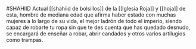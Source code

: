 #SHAHIID
Actual [[shahiid de bolsillos]] de la [[Iglesia Roja]] y [[hoja]] de esta, hombre de mediana edad que afirma haber estado con muchas mujeres a lo largo de su vida, el mejor ladrón de todo el imperio, 
siendo capaz de robarte tu ropa sin que te des cuenta que has quedado desnudo, se encargará de enseñar a robar, abrir candados y otros varios artilugios como trampas.